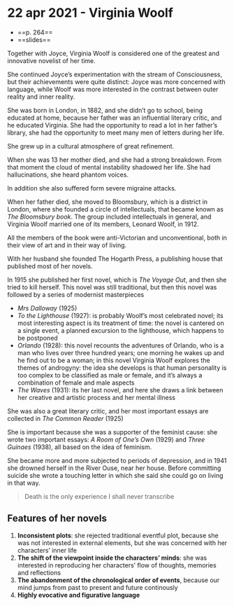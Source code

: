 # 22 apr 2021 - Virginia Woolf
- ==p. 264==
- ==slides==

Together with Joyce, Virginia Woolf is considered one of the greatest and innovative novelist of her time. 

She continued Joyce’s experimentation with the stream of Consciousness, but their achievements were quite distinct: Joyce was more concerned with language, while Woolf was more interested in the contrast between outer reality and inner reality.

She was born in London, in 1882, and she didn’t go to school, being educated at home, because her father was an influential literary critic, and he educated Virginia.
She had the opportunity to read a lot in her father’s library, she had the opportunity to meet many men of letters during her life. 

She grew up in a cultural atmosphere of great refinement.

When she was 13 her mother died, and she had a strong breakdown. From that moment the cloud of mental instability shadowed her life. She had hallucinations, she heard phantom voices.

In addition she also suffered form severe migraine attacks.

When her father died, she moved to Bloomsbury, which is a district in London, where she founded a circle of intellectuals, that became known as *The Bloomsbury book*. The group included intellectuals in general, and Virginia Woolf married one of its members, Leonard Woolf, in 1912.

All the members of the book were anti-Victorian and unconventional, both in their view of art and in their way of living.

With her husband she founded The Hogarth Press, a publishing house that published most of her novels.

In 1915 she published her first novel, which is *The Voyage Out*, and then she tried to kill herself. This novel was still traditional, but then this novel was followed by a series of modernist masterpieces
- *Mrs Dalloway* (1925)
- *To the Lighthouse* (1927): is probably Woolf’s most celebrated novel; its most interesting aspect is its treatment of time: the novel is cantered on a single event, a planned excursion to the lighthouse, which happens to be postponed
- *Orlando* (1928): this novel recounts the adventures of Orlando, who is a man who lives over three hundred years; one morning he wakes up and he find out to be a woman; in this novel Virginia Woolf explores the themes of androgyny: the idea she develops is that human personality is too complex to be classified as male or female, and it’s always a combination of female and male aspects
- *The Waves* (1931): its her last novel, and here she draws a link between her creative and artistic process and her mental illness

She was also a great literary critic, and her most important essays are collected in *The Common Reader* (1925)

She is important because she was a supporter of the feminist cause: she wrote two important essays: *A Room of One’s Own* (1929) and *Three Guinaes* (1938), all based on the idea of feminism.

She became more and more subjected to periods of depression, and in 1941 she drowned herself in the River Ouse, near her house. Before committing suicide she wrote a touching letter in which she said she could go on living in that way.
> Death is the only experience I shall never transcribe  

## Features of her novels

1. **Inconsistent plots**: she rejected traditional eventful plot, because she was not interested in external elements, but she was concerned with her characters’ inner life
2. **The shift of the viewpoint inside the characters’ minds**: she was interested in reproducing her characters’ flow of thoughts, memories and reflections
3. **The abandonment of the chronological order of events**, because our mind jumps from past to present and future continously
4. **Highly evocative and figurative language**
